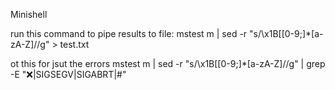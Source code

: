 Minishell

run this command to pipe results to file:
mstest m | sed -r "s/\x1B\[[0-9;]*[a-zA-Z]//g" > test.txt

ot this for jsut the errors 
mstest m | sed -r "s/\x1B\[[0-9;]*[a-zA-Z]//g" | grep -E "❌|SIGSEGV|SIGABRT|#"
